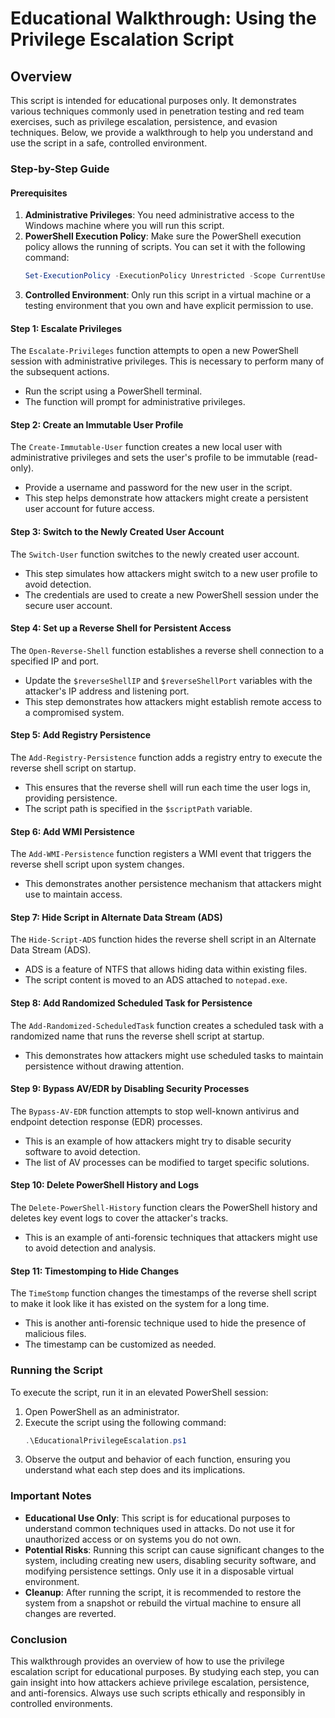 # Educational Walkthrough: Using the Privilege Escalation Script

## Overview
This script is intended for educational purposes only. It demonstrates various techniques commonly used in penetration testing and red team exercises, such as privilege escalation, persistence, and evasion techniques. Below, we provide a walkthrough to help you understand and use the script in a safe, controlled environment.

### **Step-by-Step Guide**

#### **Prerequisites**
1. **Administrative Privileges**: You need administrative access to the Windows machine where you will run this script.
2. **PowerShell Execution Policy**: Make sure the PowerShell execution policy allows the running of scripts. You can set it with the following command:
   ```powershell
   Set-ExecutionPolicy -ExecutionPolicy Unrestricted -Scope CurrentUser
   ```
3. **Controlled Environment**: Only run this script in a virtual machine or a testing environment that you own and have explicit permission to use.

#### **Step 1: Escalate Privileges**
The `Escalate-Privileges` function attempts to open a new PowerShell session with administrative privileges. This is necessary to perform many of the subsequent actions.

- Run the script using a PowerShell terminal.
- The function will prompt for administrative privileges.

#### **Step 2: Create an Immutable User Profile**
The `Create-Immutable-User` function creates a new local user with administrative privileges and sets the user's profile to be immutable (read-only).

- Provide a username and password for the new user in the script.
- This step helps demonstrate how attackers might create a persistent user account for future access.

#### **Step 3: Switch to the Newly Created User Account**
The `Switch-User` function switches to the newly created user account.

- This step simulates how attackers might switch to a new user profile to avoid detection.
- The credentials are used to create a new PowerShell session under the secure user account.

#### **Step 4: Set up a Reverse Shell for Persistent Access**
The `Open-Reverse-Shell` function establishes a reverse shell connection to a specified IP and port.

- Update the `$reverseShellIP` and `$reverseShellPort` variables with the attacker's IP address and listening port.
- This step demonstrates how attackers might establish remote access to a compromised system.

#### **Step 5: Add Registry Persistence**
The `Add-Registry-Persistence` function adds a registry entry to execute the reverse shell script on startup.

- This ensures that the reverse shell will run each time the user logs in, providing persistence.
- The script path is specified in the `$scriptPath` variable.

#### **Step 6: Add WMI Persistence**
The `Add-WMI-Persistence` function registers a WMI event that triggers the reverse shell script upon system changes.

- This demonstrates another persistence mechanism that attackers might use to maintain access.

#### **Step 7: Hide Script in Alternate Data Stream (ADS)**
The `Hide-Script-ADS` function hides the reverse shell script in an Alternate Data Stream (ADS).

- ADS is a feature of NTFS that allows hiding data within existing files.
- The script content is moved to an ADS attached to `notepad.exe`.

#### **Step 8: Add Randomized Scheduled Task for Persistence**
The `Add-Randomized-ScheduledTask` function creates a scheduled task with a randomized name that runs the reverse shell script at startup.

- This demonstrates how attackers might use scheduled tasks to maintain persistence without drawing attention.

#### **Step 9: Bypass AV/EDR by Disabling Security Processes**
The `Bypass-AV-EDR` function attempts to stop well-known antivirus and endpoint detection response (EDR) processes.

- This is an example of how attackers might try to disable security software to avoid detection.
- The list of AV processes can be modified to target specific solutions.

#### **Step 10: Delete PowerShell History and Logs**
The `Delete-PowerShell-History` function clears the PowerShell history and deletes key event logs to cover the attacker's tracks.

- This is an example of anti-forensic techniques that attackers might use to avoid detection and analysis.

#### **Step 11: Timestomping to Hide Changes**
The `TimeStomp` function changes the timestamps of the reverse shell script to make it look like it has existed on the system for a long time.

- This is another anti-forensic technique used to hide the presence of malicious files.
- The timestamp can be customized as needed.

### **Running the Script**
To execute the script, run it in an elevated PowerShell session:
1. Open PowerShell as an administrator.
2. Execute the script using the following command:
   ```powershell
   .\EducationalPrivilegeEscalation.ps1
   ```
3. Observe the output and behavior of each function, ensuring you understand what each step does and its implications.

### **Important Notes**
- **Educational Use Only**: This script is for educational purposes to understand common techniques used in attacks. Do not use it for unauthorized access or on systems you do not own.
- **Potential Risks**: Running this script can cause significant changes to the system, including creating new users, disabling security software, and modifying persistence settings. Only use it in a disposable virtual environment.
- **Cleanup**: After running the script, it is recommended to restore the system from a snapshot or rebuild the virtual machine to ensure all changes are reverted.

### **Conclusion**
This walkthrough provides an overview of how to use the privilege escalation script for educational purposes. By studying each step, you can gain insight into how attackers achieve privilege escalation, persistence, and anti-forensics. Always use such scripts ethically and responsibly in controlled environments.
